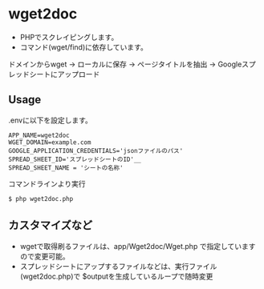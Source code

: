 # wget2doc

- PHPでスクレイピングします。
- コマンド(wget/find)に依存しています。

ドメインからwget -> ローカルに保存 -> ページタイトルを抽出 -> Googleスプレッドシートにアップロード 

## Usage

.envに以下を設定します。

```
APP_NAME=wget2doc
WGET_DOMAIN=example.com
GOOGLE_APPLICATION_CREDENTIALS='jsonファイルのパス'
SPREAD_SHEET_ID='スプレッドシートのID'__
SPREAD_SHEET_NAME = 'シートの名称'

```

コマンドラインより実行

```
$ php wget2doc.php
```

## カスタマイズなど

- wgetで取得刷るファイルは、app/Wget2doc/Wget.php で指定していますので変更可能。
- スプレッドシートにアップするファイルなどは、実行ファイル(wget2doc.php)で $outputを生成しているループで随時変更




